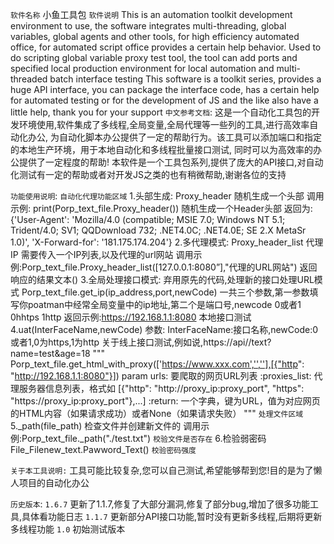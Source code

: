 `软件名称`
    小鱼工具包
`软件说明`
This is an automation toolkit development environment to use, the software integrates multi-threading, global variables, global agents and other tools, for high efficiency automated office, for automated script office provides a certain help behavior.
Used to do scripting global variable proxy test tool, the tool can add ports and specified local production environment for local automation and multi-threaded batch interface testing
This software is a toolkit series, provides a huge API interface, you can package the interface code, has a certain help for automated testing or for the development of JS and the like also have a little help, thank you for your support
`中文参考文档`:
这是一个自动化工具包的开发环境使用,软件集成了多线程,全局变量,全局代理等一些列的工具,进行高效率自动化办公,
为自动化脚本办公提供了一定的帮助行为。该工具可以添加端口和指定的本地生产环境，用于本地自动化和多线程批量接口测试,
同时可以为高效率的办公提供了一定程度的帮助!
本软件是一个工具包系列,提供了庞大的API接口,对自动化测试有一定的帮助或者对开发JS之类的也有稍微帮助,谢谢各位的支持

`功能使用说明`:
`自动化代理功能区域`
    1.头部生成: Proxy_header  随机生成一个头部
    调用示例:
        print(Porp_text_file.Proxy_header())
        随机生成一个Header头部
        返回为:{'User-Agent': 'Mozilla/4.0 (compatible; MSIE 7.0; Windows NT 5.1; Trident/4.0; SV1; QQDownload 732; .NET4.0C; .NET4.0E; SE 2.X MetaSr 1.0)', 'X-Forward-for': '181.175.174.204'}
    2.多代理模式: Proxy_header_list 代理IP 需要传入一个IP列表,以及代理的url网站
        调用示例:Porp_text_file.Proxy_header_list([127.0.0.1:8080”],"代理的URL网站")
        返回响应的结果文本()
    3.全局处理接口模式:
        弃用原先的代码,处理新的接口处理URL模式
        Porp_text_file.get_ip(ip_address,port,newCode) 一共三个参数,第一参数填写你poatman中经常全局变量中的ip地址,第二个是端口号,newcode 0或者1 0hhtps 1http
        返回示例:https://192.168.1.1:8080 本地接口测试
    4.uat(InterFaceName,newCode) 参数: InterFaceName:接口名称,newCode:0或者1,0为https,1为http
        关于线上接口测试,例如说,https://api//text?name=test&age=18
    """
        Porp_text_file.get_html_with_proxy(['https://www.xxx.com','',''],[{"http": "http://192.168.1.1:8080"}])
        param urls: 要爬取的网页URL列表
        :proxies_list: 代理服务器信息列表，格式如 [{"http": "http://proxy_ip:proxy_port", "https": "https://proxy_ip:proxy_port"},...]
        :return: 一个字典，键为URL，值为对应网页的HTML内容（如果请求成功）或者None（如果请求失败）
        """
`处理文件区域`
    5._path(file_path) 检查文件并创建新文件的
    调用示例:Porp_text_file._path("./test.txt")
    `校验文件是否存在`
    6.检验弱密码 File_Filenew_text.Pawword_Text()
    `校验密码强度`



`关于本工具说明:`
    工具可能比较复杂,您可以自己测试,希望能够帮到您!目的是为了懒人项目的自动化办公
        


`历史版本`:
`1.6.7` 更新了1.1.7,修复了大部分漏洞,修复了部分bug,增加了很多功能工具,具体看功能日志
`1.1.7` 更新部分API接口功能,暂时没有更新多线程,后期将更新多线程功能
`1.0` 初始测试版本
